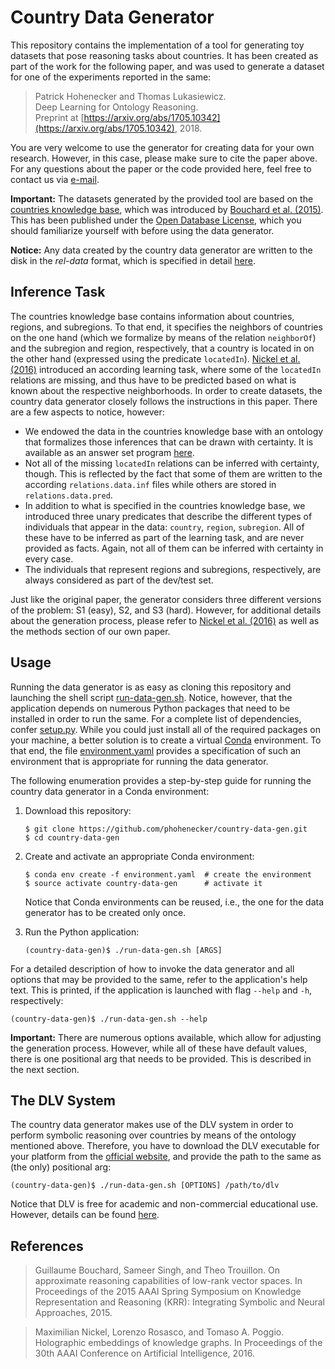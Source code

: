 Country Data Generator
======================


This repository contains the implementation of a tool for generating toy datasets that pose reasoning tasks about
countries.
It has been created as part of the work for the following paper, and was used to generate a dataset for one of the
experiments reported in the same:

> Patrick Hohenecker and Thomas Lukasiewicz.  
> Deep Learning for Ontology Reasoning.  
> Preprint at [https://arxiv.org/abs/1705.10342](https://arxiv.org/abs/1705.10342), 2018.

You are very welcome to use the generator for creating data for your own research.
However, in this case, please make sure to cite the paper above.
For any questions about the paper or the code provided here, feel free to contact us via
[e-mail](mailto:patrick.hohenecker@cs.ox.ac.uk).

**Important:**
The datasets generated by the provided tool are based on the
[countries knowledge base](https://github.com/mledoze/countries),
which was introduced by 
[Bouchard et al. (2015)](#References).
This has been published under the
[Open Database License](http://opendatacommons.org/licenses/odbl/1.0/), which you should familiarize yourself with
before using the data generator.

**Notice:**
Any data created by the country data generator are written to the disk in the *rel-data* format, which is specified
in detail [here](https://github.com/phohenecker/rel-data).


Inference Task
--------------

The countries knowledge base contains information about countries, regions, and subregions.
To that end, it specifies the neighbors of countries on the one hand (which we formalize by means of the relation
`neighborOf`) and the subregion and region, respectively, that a country is located in on the other hand (expressed
using the predicate `locatedIn`).
[Nickel et al. (2016)](#References) introduced an according learning task, where some of the `locatedIn` relations are
missing, and thus have to be predicted based on what is known about the respective neighborhoods.
In order to create datasets, the country data generator closely follows the instructions in this paper.
There are a few aspects to notice, however:

- We endowed the data in the countries knowledge base with an ontology that formalizes those inferences that can be
  drawn with certainty.
  It is available as an answer set program [here](/src/main/asp/ontology.asp).
- Not all of the missing `locatedIn` relations can be inferred with certainty, though.
  This is reflected by the fact that some of them are written to the according `relations.data.inf` files while others
  are stored in `relations.data.pred`.
- In addition to what is specified in the countries knowledge base, we introduced three unary predicates that describe
  the different types of individuals that appear in the data: `country`, `region`, `subregion`.
  All of these have to be inferred as part of the learning task, and are never provided as facts.
  Again, not all of them can be inferred with certainty in every case.
- The individuals that represent regions and subregions, respectively, are always considered as part of the dev/test
  set.

Just like the original paper, the generator considers three different versions of the problem: S1 (easy), S2, and
S3 (hard).
However, for additional details about the generation process, please refer to [Nickel et al. (2016)](#References) as
well as the methods section of our own paper.


Usage
-----

Running the data generator is as easy as cloning this repository and launching the shell script
[run-data-gen.sh](/run-data-gen.sh).
Notice, however, that the application depends on numerous Python packages that need to be installed in order to run the
same.
For a complete list of dependencies, confer [setup.py](/setup.py).
While you could just install all of the required packages on your machine, a better solution is to create a virtual
[Conda](https://conda.io/docs/) environment.
To that end, the file [environment.yaml](/environment.yaml) provides a specification of such an environment that is
appropriate for running the data generator.

The following enumeration provides a step-by-step guide for running the country data generator in a Conda environment:

1. Download this repository:

   ```
   $ git clone https://github.com/phohenecker/country-data-gen.git
   $ cd country-data-gen
   ```

2. Create and activate an appropriate Conda environment:

   ```
   $ conda env create -f environment.yaml  # create the environment
   $ source activate country-data-gen      # activate it
   ```
   
   Notice that Conda environments can be reused, i.e., the one for the data generator has to be created only once.
   
3. Run the Python application:

   ```
   (country-data-gen)$ ./run-data-gen.sh [ARGS]
   ```

For a detailed description of how to invoke the data generator and all options that may be provided to the same, refer
to the application's help text.
This is printed, if the application is launched with flag `--help` and `-h`, respectively:

```
(country-data-gen)$ ./run-data-gen.sh --help
```

**Important:**
There are numerous options available, which allow for adjusting the generation process.
However, while all of these have default values, there is one positional arg that needs to be provided.
This is described in the next section.


The DLV System
--------------

The country data generator makes use of the DLV system in order to perform symbolic reasoning over countries by means of
the ontology mentioned above.
Therefore, you have to download the DLV executable for your platform from the
[official website](http://www.dlvsystem.com/dlv/#1),
and provide the path to the same as (the only) positional arg:

```
(country-data-gen)$ ./run-data-gen.sh [OPTIONS] /path/to/dlv
```

Notice that DLV is free for academic and non-commercial educational use.
However, details can be found [here](http://www.dlvsystem.com/dlv/#0).


References
----------

> Guillaume Bouchard, Sameer Singh, and Theo Trouillon.
> On approximate reasoning capabilities of low-rank vector spaces.
> In Proceedings of the 2015 AAAI Spring Symposium on Knowledge Representation and Reasoning (KRR):
> Integrating Symbolic and Neural Approaches, 2015.

> Maximilian Nickel, Lorenzo Rosasco, and Tomaso A. Poggio.
> Holographic embeddings of knowledge graphs.
> In Proceedings of the 30th AAAI Conference on Artificial Intelligence, 2016.
